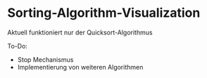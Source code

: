# Sorting-Algorithm-Visualization

Aktuell funktioniert nur der Quicksort-Algorithmus


To-Do:
- Stop Mechanismus
- Implementierung von weiteren Algorithmen
